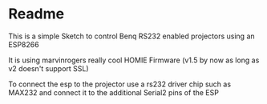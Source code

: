 # Readme

This is a simple Sketch to control Benq RS232 enabled projectors using an ESP8266

It is using marvinrogers really cool HOMIE Firmware (v1.5 by now as long as v2 doesn't support SSL)

To connect the esp to the projector use a rs232 driver chip such as MAX232 and connect it to the additional Serial2 pins of the ESP
